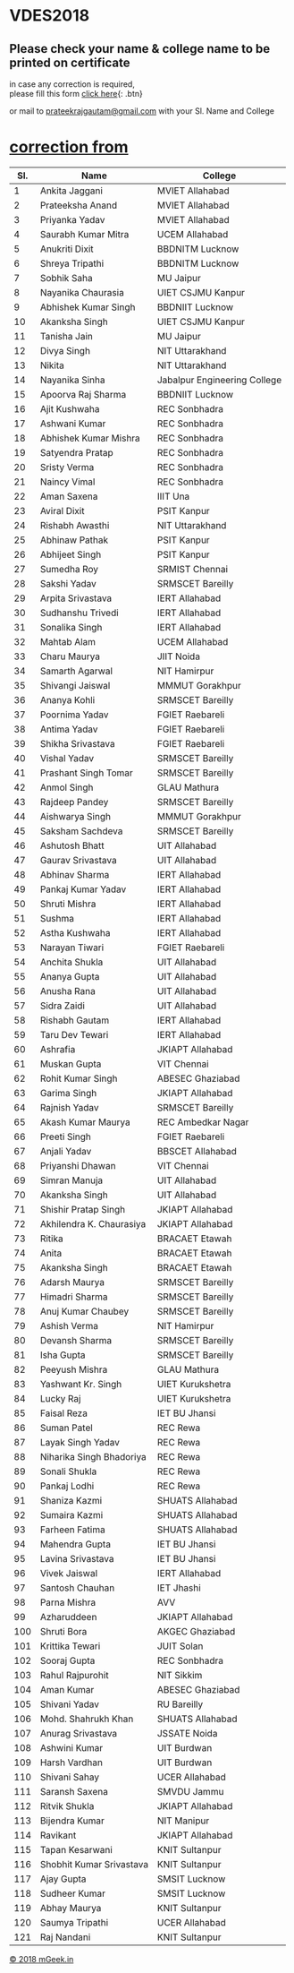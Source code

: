 # VDES2018

## Please check your name & college name to be printed on certificate

in case any correction is required, <br> please fill this form [click here](https://goo.gl/forms/cNmIkU85WxT9j3Af1){: .btn}

or mail to [prateekrajgautam@gmail.com](mailto:prateekrajgautam@gmail.com) with your Sl. Name and College


# [correction from](https://goo.gl/forms/cNmIkU85WxT9j3Af1)


| Sl. | Name                     | College                      |
|-----|--------------------------|------------------------------|
| 1   | Ankita Jaggani           | MVIET Allahabad              |
| 2   | Prateeksha Anand         | MVIET Allahabad              |
| 3   | Priyanka Yadav           | MVIET Allahabad              |
| 4   | Saurabh Kumar Mitra      | UCEM Allahabad               |
| 5   | Anukriti Dixit           | BBDNITM Lucknow              |
| 6   | Shreya Tripathi          | BBDNITM Lucknow              |
| 7   | Sobhik Saha              | MU Jaipur                    |
| 8   | Nayanika Chaurasia       | UIET CSJMU Kanpur            |
| 9   | Abhishek Kumar Singh     | BBDNIIT Lucknow              |
| 10  | Akanksha Singh           | UIET CSJMU Kanpur            |
| 11  | Tanisha Jain             | MU Jaipur                    |
| 12  | Divya Singh              | NIT Uttarakhand              |
| 13  | Nikita                   | NIT Uttarakhand              |
| 14  | Nayanika Sinha           | Jabalpur Engineering College |
| 15  | Apoorva Raj Sharma       | BBDNIIT Lucknow              |
| 16  | Ajit Kushwaha            | REC Sonbhadra                |
| 17  | Ashwani Kumar            | REC Sonbhadra                |
| 18  | Abhishek Kumar Mishra    | REC Sonbhadra                |
| 19  | Satyendra Pratap         | REC Sonbhadra                |
| 20  | Sristy Verma             | REC Sonbhadra                |
| 21  | Naincy Vimal             | REC Sonbhadra                |
| 22  | Aman Saxena              | IIIT Una                     |
| 23  | Aviral Dixit             | PSIT Kanpur                  |
| 24  | Rishabh Awasthi          | NIT Uttarakhand              |
| 25  | Abhinaw Pathak           | PSIT Kanpur                  |
| 26  | Abhijeet Singh           | PSIT Kanpur                  |
| 27  | Sumedha Roy              | SRMIST Chennai               |
| 28  | Sakshi Yadav             | SRMSCET Bareilly             |
| 29  | Arpita Srivastava        | IERT Allahabad               |
| 30  | Sudhanshu Trivedi        | IERT Allahabad               |
| 31  | Sonalika Singh           | IERT Allahabad               |
| 32  | Mahtab Alam              | UCEM Allahabad               |
| 33  | Charu Maurya             | JIIT Noida                   |
| 34  | Samarth Agarwal          | NIT Hamirpur                 |
| 35  | Shivangi Jaiswal         | MMMUT Gorakhpur              |
| 36  | Ananya Kohli             | SRMSCET Bareilly             |
| 37  | Poornima Yadav           | FGIET Raebareli              |
| 38  | Antima Yadav             | FGIET Raebareli              |
| 39  | Shikha Srivastava        | FGIET Raebareli              |
| 40  | Vishal Yadav             | SRMSCET Bareilly             |
| 41  | Prashant Singh Tomar     | SRMSCET Bareilly             |
| 42  | Anmol Singh              | GLAU Mathura                 |
| 43  | Rajdeep Pandey           | SRMSCET Bareilly             |
| 44  | Aishwarya Singh          | MMMUT Gorakhpur              |
| 45  | Saksham Sachdeva         | SRMSCET Bareilly             |
| 46  | Ashutosh Bhatt           | UIT Allahabad                |
| 47  | Gaurav Srivastava        | UIT Allahabad                |
| 48  | Abhinav Sharma           | IERT Allahabad               |
| 49  | Pankaj Kumar Yadav       | IERT Allahabad               |
| 50  | Shruti Mishra            | IERT Allahabad               |
| 51  | Sushma                   | IERT Allahabad               |
| 52  | Astha Kushwaha           | IERT Allahabad               |
| 53  | Narayan Tiwari           | FGIET Raebareli              |
| 54  | Anchita Shukla           | UIT Allahabad                |
| 55  | Ananya Gupta             | UIT Allahabad                |
| 56  | Anusha Rana              | UIT Allahabad                |
| 57  | Sidra Zaidi              | UIT Allahabad                |
| 58  | Rishabh Gautam           | IERT Allahabad               |
| 59  | Taru Dev Tewari          | IERT Allahabad               |
| 60  | Ashrafia                 | JKIAPT Allahabad             |
| 61  | Muskan Gupta             | VIT Chennai                  |
| 62  | Rohit Kumar Singh        | ABESEC Ghaziabad             |
| 63  | Garima Singh             | JKIAPT Allahabad             |
| 64  | Rajnish Yadav            | SRMSCET Bareilly             |
| 65  | Akash Kumar Maurya       | REC Ambedkar Nagar           |
| 66  | Preeti Singh             | FGIET Raebareli              |
| 67  | Anjali Yadav             | BBSCET Allahabad             |
| 68  | Priyanshi Dhawan         | VIT Chennai                  |
| 69  | Simran Manuja            | UIT Allahabad                |
| 70  | Akanksha Singh           | UIT Allahabad                |
| 71  | Shishir Pratap Singh     | JKIAPT Allahabad             |
| 72  | Akhilendra K. Chaurasiya | JKIAPT Allahabad             |
| 73  | Ritika                   | BRACAET Etawah               |
| 74  | Anita                    | BRACAET Etawah               |
| 75  | Akanksha Singh           | BRACAET Etawah               |
| 76  | Adarsh Maurya            | SRMSCET Bareilly             |
| 77  | Himadri Sharma           | SRMSCET Bareilly             |
| 78  | Anuj Kumar Chaubey       | SRMSCET Bareilly             |
| 79  | Ashish Verma             | NIT Hamirpur                 |
| 80  | Devansh Sharma           | SRMSCET Bareilly             |
| 81  | Isha Gupta               | SRMSCET Bareilly             |
| 82  | Peeyush Mishra           | GLAU Mathura                 |
| 83  | Yashwant Kr. Singh       | UIET Kurukshetra             |
| 84  | Lucky Raj                | UIET Kurukshetra             |
| 85  | Faisal Reza              | IET BU Jhansi                |
| 86  | Suman Patel              | REC Rewa                     |
| 87  | Layak Singh Yadav        | REC Rewa                     |
| 88  | Niharika Singh Bhadoriya | REC Rewa                     |
| 89  | Sonali Shukla            | REC Rewa                     |
| 90  | Pankaj Lodhi             | REC Rewa                     |
| 91  | Shaniza Kazmi            | SHUATS Allahabad             |
| 92  | Sumaira Kazmi            | SHUATS Allahabad             |
| 93  | Farheen Fatima           | SHUATS Allahabad             |
| 94  | Mahendra Gupta           | IET BU Jhansi                |
| 95  | Lavina Srivastava        | IET BU Jhansi                |
| 96  | Vivek Jaiswal            | IERT Allahabad               |
| 97  | Santosh Chauhan          | IET Jhashi                   |
| 98  | Parna Mishra             | AVV                          |
| 99  | Azharuddeen              | JKIAPT Allahabad             |
| 100 | Shruti Bora              | AKGEC Ghaziabad              |
| 101 | Krittika Tewari          | JUIT Solan                   |
| 102 | Sooraj Gupta             | REC Sonbhadra                |
| 103 | Rahul Rajpurohit         | NIT Sikkim                   |
| 104 | Aman Kumar               | ABESEC Ghaziabad             |
| 105 | Shivani Yadav            | RU Bareilly                  |
| 106 | Mohd. Shahrukh Khan      | SHUATS Allahabad             |
| 107 | Anurag Srivastava        | JSSATE Noida                 |
| 108 | Ashwini Kumar            | UIT Burdwan                  |
| 109 | Harsh Vardhan            | UIT Burdwan                  |
| 110 | Shivani Sahay            | UCER Allahabad               |
| 111 | Saransh Saxena           | SMVDU Jammu                  |
| 112 | Ritvik Shukla            | JKIAPT Allahabad             |
| 113 | Bijendra Kumar           | NIT Manipur                  |
| 114 | Ravikant                 | JKIAPT Allahabad             |
| 115 | Tapan Kesarwani          | KNIT Sultanpur               |
| 116 | Shobhit Kumar Srivastava | KNIT Sultanpur               |
| 117 | Ajay Gupta               | SMSIT Lucknow                |
| 118 | Sudheer Kumar            | SMSIT Lucknow                |
| 119 | Abhay Maurya             | KNIT Sultanpur               |
| 120 | Saumya Tripathi          | UCER Allahabad               |
| 121 | Raj Nandani              | KNIT Sultanpur               |



[&copy; 2018  mGeek.in](http://mgeek.in)
